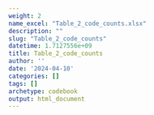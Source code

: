 ```yaml
---
weight: 2
name_excel: "Table_2_code_counts.xlsx"
description: ""
slug: "Table_2_code_counts"
datetime: 1.7127556e+09
title: Table_2_code_counts
author: ''
date: '2024-04-10'
categories: []
tags: []
archetype: codebook
output: html_document
---
```


<div class="tabcontent"></div>
